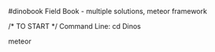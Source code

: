 #dinobook
Field Book - multiple solutions, meteor framework

/* TO START */
Command Line:
cd Dinos
 
meteor
